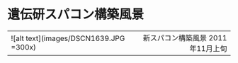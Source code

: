 # 遺伝研スパコン構築風景

|                                      |                                 |
|--------------------------------------|--------------------------------:|
|![alt text](images/DSCN1639.JPG =300x)|新スパコン構築風景 2011年11月上旬|

